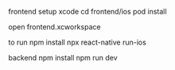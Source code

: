 frontend
setup xcode
cd frontend/ios
pod install

open frontend.xcworkspace

to run
npm install
npx react-native run-ios

backend
npm install
npm run dev